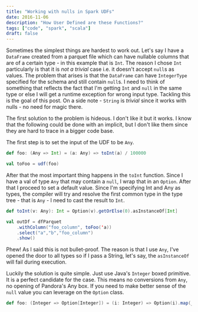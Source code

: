 ```yaml
---
title: "Working with nulls in Spark UDFs"
date: 2016-11-06
description: "How User Defined are these Functions?"
tags: ["code", "spark", "scala"]
draft: false
---
```


Sometimes the simplest things are hardest to work out. Let's say I have a `DataFrame` created from a parquet file which can have nullable columns that are of a certain type - in this example that is `Int`. The reason I chose `Int` particularly is that it is _not a trivial_ case i.e. it doesn't accept `null`s as values. The problem that arises is that the `DataFrame` can have `IntegerType` specified for the schema and still contain `null`s. I need to think of something that reflects the fact that I'm getting `Int` and `null` in the same type or else I will get a runtime exception for wrong input type. Tackling this is the goal of this post. On a side note - `String` is _trivial_ since it works with nulls - no need for magic there.

The first solution to the problem is hideous. I don't like it but it works. I know that the following could be done with an implicit, but I don't like them since they are hard to trace in a bigger code base.

The first step is to  set the input of the UDF to be `Any`.
```scala
def foo: (Any => Int) = (a: Any) => toInt(a) / 100000

val toFoo = udf(foo)
```

After that the most important thing happens in the `toInt` function. Since I have a val of type `Any` that may contain a `null`, I wrap that in an `Option`. After that I proceed to set a default value. Since I'm specifying Int and Any as types, the compiler will try and resolve the first common type in the type tree - that is `Any` - I need to cast the result to `Int`.

```scala
def toInt(v: Any): Int = Option(v).getOrElse(0).asInstanceOf[Int]
```

```scala
val outDf = dfParquet
    .withColumn("foo_column", toFoo('a))
    .select("a","b","foo_column")
    .show()
```

Phew! As I said this is not bullet-proof. The reason is that I use `Any`, I've opened the door to all types so if I pass a String, let's say, the `asInstanceOf` will fail during execution.

Luckily the solution is quite simple. Just use Java's `Integer` boxed primitive. It is a perfect candidate for the case. This means no conversions from `Any`, no opening of Pandora's Any box. If you need to make better sense of the `null` value you can leverage on the `Option` class.

```scala
def foo: (Integer => Option[Integer]) = (i: Integer) => Option(i).map(_ + 1)
```
